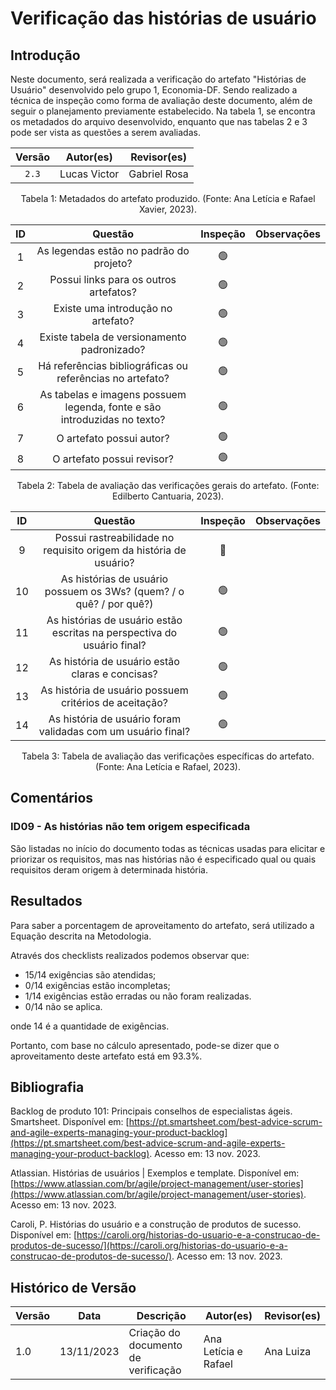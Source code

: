 # Verificação das histórias de usuário

## Introdução

Neste documento, será realizada a verificação do artefato "Histórias de Usuário" desenvolvido pelo grupo 1, Economia-DF. Sendo realizado a técnica de inspeção como forma de avaliação deste documento, além de seguir o planejamento previamente estabelecido. Na tabela 1, se encontra os metadados do arquivo desenvolvido, enquanto que nas tabelas 2 e 3 pode ser vista as questões a serem avaliadas.

<center>

| Versão | Autor(es)  |    Revisor(es)         |
| :----: | :--------: | :------------------------: | 
| `2.3`  | Lucas Victor | Gabriel Rosa |

<div style="text-align: center">
<p> Tabela 1: Metadados do artefato produzido. (Fonte: Ana Letícia e Rafael Xavier, 2023). </p>
</div>

</center>

<center>

|  ID   |                                 Questão                                  | Inspeção | Observações |
| :---: | :----------------------------------------------------------------------: | :------: | ----------- |
|   1   |                 As legendas estão no padrão do projeto?                  |    🟢     |             |
|   2   |                  Possui links para os outros artefatos?                  |    🟢     |             |
|   3   |                    Existe uma introdução no artefato?                    |    🟢     |             |
|   4   |               Existe tabela de versionamento padronizado?                |    🟢     |             |
|   5   |        Há referências bibliográficas ou referências no artefato?         |    🟢     |             |
|   6   | As tabelas e imagens possuem legenda, fonte e são introduzidas no texto? |    🟢     |             |
|   7   |                         O artefato possui autor?                         |    🟢     |             |
|   8   |                        O artefato possui revisor?                        |    🟢     |             |

<div style="text-align: center">
<p> Tabela 2: Tabela de avaliação das verificações gerais do artefato. (Fonte: Edilberto Cantuaria, 2023). </p>
</div>

</center>

<center>

|  ID   |                                 Questão                                  | Inspeção | Observações |
| :---: | :----------------------------------------------------------------------: | :------: | ----------- |
|   9   |                 Possui rastreabilidade no requisito origem da história de usuário?               |    🔴     |             |
|   10  |                  As histórias de usuário possuem os 3Ws? (quem? / o quê? / por quê?)                 |    🟢     |             |
|   11  |                    As histórias de usuário estão escritas na perspectiva do usuário final?                   |    🟢     |             |
|   12  |               As história de usuário estão claras e concisas?               |    🟢     |             |
|   13  |        As história de usuário possuem critérios de aceitação?        |    🟢     |             |
|   14  | As história de usuário foram validadas com um usuário final? |    🟢     |             |


<div style="text-align: center">
<p> Tabela 3: Tabela de avaliação das verificações específicas do artefato. (Fonte: Ana Letícia e Rafael, 2023). </p>
</div>

</center>

## Comentários

### ID09 - As histórias não tem origem especificada

São listadas no início do documento todas as técnicas usadas para elicitar e priorizar os requisitos, mas nas histórias não é especificado qual ou quais requisitos deram origem à determinada história.

## Resultados

Para saber a porcentagem de aproveitamento do artefato, será utilizado a Equação descrita na Metodologia.

Através dos checklists realizados podemos observar que:

- 15/14 exigências são atendidas;
- 0/14 exigências estão incompletas;
- 1/14 exigências estão erradas ou não foram realizadas.
- 0/14 não se aplica.

onde 14  é a quantidade de exigências.

Portanto, com base no cálculo apresentado, pode-se dizer que o aproveitamento deste artefato está em 93.3%.

## Bibliografia

Backlog de produto 101: Principais conselhos de especialistas ágeis. Smartsheet. Disponível em: [https://pt.smartsheet.com/best-advice-scrum-and-agile-experts-managing-your-product-backlog](https://pt.smartsheet.com/best-advice-scrum-and-agile-experts-managing-your-product-backlog). Acesso em: 13 nov. 2023.

Atlassian. Histórias de usuários | Exemplos e template. Disponível em: [https://www.atlassian.com/br/agile/project-management/user-stories](https://www.atlassian.com/br/agile/project-management/user-stories). Acesso em: 13 nov. 2023.

Caroli, P. Histórias do usuário e a construção de produtos de sucesso. Disponível em: [https://caroli.org/historias-do-usuario-e-a-construcao-de-produtos-de-sucesso/](https://caroli.org/historias-do-usuario-e-a-construcao-de-produtos-de-sucesso/). Acesso em: 13 nov. 2023.

## Histórico de Versão

| Versão | Data       | Descrição                           | Autor(es)         |   Revisor(es)
| ------ | ---------- | ----------------------------------- | ----------------- | ----------------
| 1.0    | 13/11/2023 | Criação do documento de verificação | Ana Letícia e Rafael | Ana Luiza
